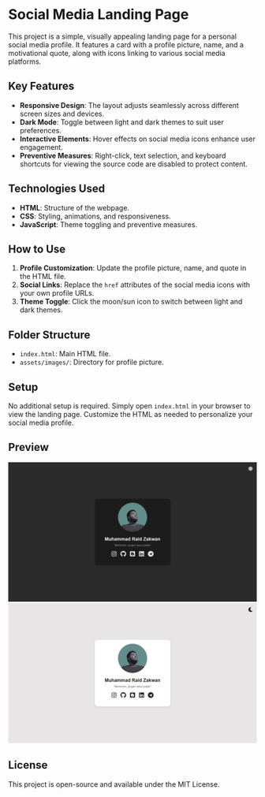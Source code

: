 # Social Media Landing Page

This project is a simple, visually appealing landing page for a personal social media profile. It features a card with a profile picture, name, and a motivational quote, along with icons linking to various social media platforms.

## Key Features
- **Responsive Design**: The layout adjusts seamlessly across different screen sizes and devices.
- **Dark Mode**: Toggle between light and dark themes to suit user preferences.
- **Interactive Elements**: Hover effects on social media icons enhance user engagement.
- **Preventive Measures**: Right-click, text selection, and keyboard shortcuts for viewing the source code are disabled to protect content.

## Technologies Used
- **HTML**: Structure of the webpage.
- **CSS**: Styling, animations, and responsiveness.
- **JavaScript**: Theme toggling and preventive measures.

## How to Use
1. **Profile Customization**: Update the profile picture, name, and quote in the HTML file.
2. **Social Links**: Replace the `href` attributes of the social media icons with your own profile URLs.
3. **Theme Toggle**: Click the moon/sun icon to switch between light and dark themes.

## Folder Structure
- `index.html`: Main HTML file.
- `assets/images/`: Directory for profile picture.

## Setup
No additional setup is required. Simply open `index.html` in your browser to view the landing page. Customize the HTML as needed to personalize your social media profile.

## Preview
![Preview_DarkMode](assets/images/preview/preview_darkmode.jpg)
![Preview_LightMode](assets/images/preview/preview_lightmode.jpg)


## License
This project is open-source and available under the MIT License.
